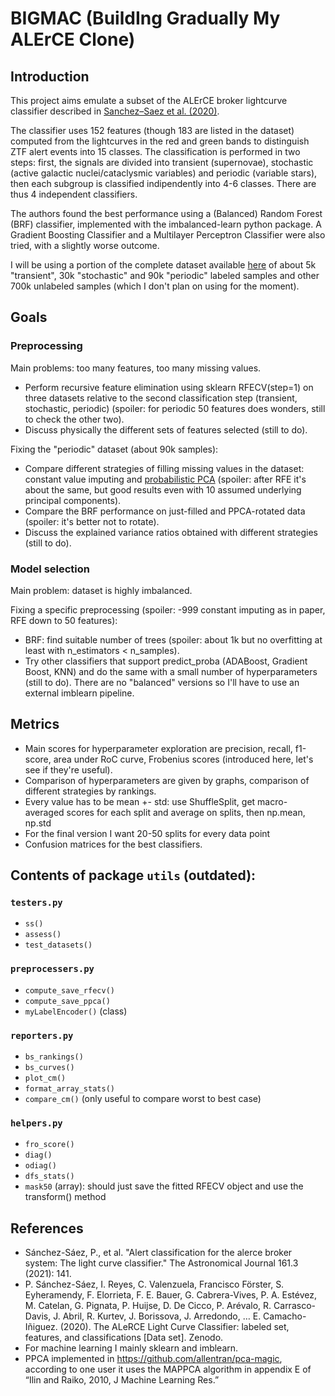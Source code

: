 # BIGMAC (BuildIng Gradually My ALErCE Clone)
## Introduction
This project aims emulate a subset of the ALErCE broker lightcurve classifier described in [Sanchez–Saez et al. (2020)](dx.doi.org/10.3847/1538-3881/abd5c1). 

The classifier uses 152 features (though 183 are listed in the dataset) computed from the lightcurves in the red and green bands to distinguish ZTF alert events into 15 classes.
The classification is performed in two steps: first, the signals are divided into transient (supernovae), stochastic (active galactic nuclei/cataclysmic variables)
and periodic (variable stars), then each subgroup is classified indipendently into 4-6 classes. There are thus 4 independent classifiers.

The authors found the best performance using a (Balanced) Random Forest (BRF) classifier, implemented with the imbalanced-learn python package.
A Gradient Boosting Classifier and a Multilayer Perceptron Classifier were also tried, with a slightly worse outcome.

I will be using a portion of the complete dataset available [here](https://doi.org/10.5281/zenodo.4279623) of about 5k "transient", 30k "stochastic" and 90k "periodic" labeled samples and other 700k unlabeled samples (which I don't plan on using for the moment). 

## Goals
### Preprocessing
Main problems: too many features, too many missing values.
- Perform recursive feature elimination using sklearn RFECV(step=1) on three datasets relative to the second classification step (transient, stochastic, periodic) (spoiler: for periodic 50 features does wonders, still to check the other two).
- Discuss physically the different sets of features selected (still to do).

Fixing the "periodic" dataset (about 90k samples):
- Compare different strategies of filling missing values in the dataset: constant value imputing and [probabilistic PCA](https://github.com/allentran/pca-magic/) (spoiler: after RFE it's about the same, but good results even with 10 assumed underlying principal components).
- Compare the BRF performance on just-filled and PPCA-rotated data (spoiler: it's better not to rotate).
- Discuss the explained variance ratios obtained with different strategies (still to do).

### Model selection
Main problem: dataset is highly imbalanced.

Fixing a specific preprocessing (spoiler: -999 constant imputing as in paper, RFE down to 50 features):
- BRF: find suitable number of trees (spoiler: about 1k but no overfitting at least with n_estimators < n_samples).
- Try other classifiers that support predict_proba (ADABoost, Gradient Boost, KNN) and do the same with a small number of hyperparameters (still to do). There are no "balanced" versions so I'll have to use an external imblearn pipeline.

## Metrics
- Main scores for hyperparameter exploration are precision, recall, f1-score, area under RoC curve, Frobenius scores (introduced here, let's see if they're useful).
- Comparison of hyperparameters are given by graphs, comparison of different strategies by rankings.
- Every value has to be mean +- std: use ShuffleSplit, get macro-averaged scores for each split and average on splits, then np.mean, np.std
- For the final version I want 20-50 splits for every data point
- Confusion matrices for the best classifiers.
  
## Contents of package `utils` (outdated):
### `testers.py`
- `ss()`
- `assess()`
- `test_datasets()`
### `preprocessers.py`
- `compute_save_rfecv()`
- `compute_save_ppca()`
- `myLabelEncoder()` (class)
### `reporters.py`
- `bs_rankings()`
- `bs_curves()`
- `plot_cm()`
- `format_array_stats()`
- `compare_cm()` (only useful to compare worst to best case)
### `helpers.py`
- `fro_score()`
- `diag()`
- `odiag()`
- `dfs_stats()`
- `mask50` (array): should just save the fitted RFECV object and use the transform() method

## References
- Sánchez-Sáez, P., et al. "Alert classification for the alerce broker system: The light curve classifier." The Astronomical Journal 161.3 (2021): 141.
- P. Sánchez-Sáez, I. Reyes, C. Valenzuela, Francisco Förster, S. Eyheramendy, F. Elorrieta, F. E. Bauer, G. Cabrera-Vives, P. A. Estévez, M. Catelan, G. Pignata, P. Huijse, D. De Cicco, P. Arévalo, R. Carrasco-Davis, J. Abril, R. Kurtev, J. Borissova, J. Arredondo, … E. Camacho-Iñiguez. (2020). The ALeRCE Light Curve Classifier: labeled set, features, and classifications [Data set]. Zenodo. 
- For machine learning I mainly sklearn and imblearn.
- PPCA implemented in https://github.com/allentran/pca-magic, according to one user it uses the MAPPCA algorithm in appendix E of “Ilin and Raiko, 2010, J Machine Learning Res.”
